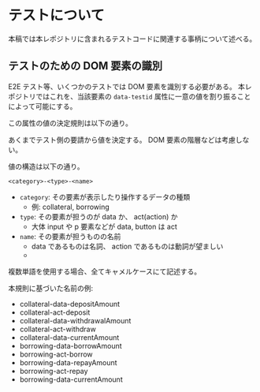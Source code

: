 # テストについて

本稿では本レポジトリに含まれるテストコードに関連する事柄について述べる。

## テストのための DOM 要素の識別

E2E テスト等、いくつかのテストでは DOM 要素を識別する必要がある。
本レポジトリではこれを、当該要素の `data-testid` 属性に一意の値を割り振ることによって可能にする。

この属性の値の決定規則は以下の通り。

あくまでテスト側の要請から値を決定する。 DOM 要素の階層などは考慮しない。

値の構造は以下の通り。

```
<category>-<type>-<name>
```

- `category`: その要素が表示したり操作するデータの種類
  - 例: collateral, borrowing
- `type`: その要素が担うのが data か、 act(action) か
  - 大体 input や p 要素などが data, button は act
- `name`: その要素が担うものの名前
  - data であるものは名詞、 action であるものは動詞が望ましい
  -

複数単語を使用する場合、全てキャメルケースにて記述する。

本規則に基づいた名前の例:

- collateral-data-depositAmount
- collateral-act-deposit
- collateral-data-withdrawalAmount
- collateral-act-withdraw
- collateral-data-currentAmount
- borrowing-data-borrowAmount
- borrowing-act-borrow
- borrowing-data-repayAmount
- borrowing-act-repay
- borrowing-data-currentAmount
